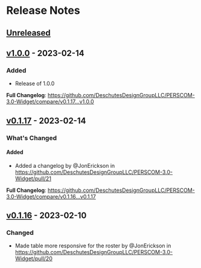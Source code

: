 # Release Notes

## [Unreleased](https://github.com/DeschutesDesignGroupLLC/PERSCOM-3.0-Widget/compare/v1.0.0...HEAD)

## [v1.0.0](https://github.com/DeschutesDesignGroupLLC/PERSCOM-3.0-Widget/compare/v0.1.17...v1.0.0) - 2023-02-14

### Added

- Release of 1.0.0

**Full Changelog**: https://github.com/DeschutesDesignGroupLLC/PERSCOM-3.0-Widget/compare/v0.1.17...v1.0.0

## [v0.1.17](https://github.com/DeschutesDesignGroupLLC/PERSCOM-3.0-Widget/compare/v0.1.16...v0.1.17) - 2023-02-14

<!-- Release notes generated using configuration in .github/release.yml at v0.1.17 -->
### What's Changed

#### Added

- Added a changelog by @JonErickson in https://github.com/DeschutesDesignGroupLLC/PERSCOM-3.0-Widget/pull/21

**Full Changelog**: https://github.com/DeschutesDesignGroupLLC/PERSCOM-3.0-Widget/compare/v0.1.16...v0.1.17

## [v0.1.16](https://github.com/DeschutesDesignGroupLLC/PERSCOM-3.0-Widget/compare/v0.1.15...v0.1.16) - 2023-02-10

### Changed

- Made table more responsive for the roster by @JonErickson in https://github.com/DeschutesDesignGroupLLC/PERSCOM-3.0-Widget/pull/20
